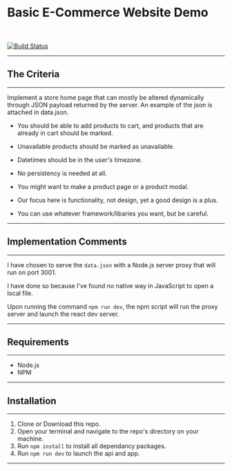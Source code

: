 
<h1 style="line-height:100px">
    Basic E-Commerce Website Demo
</h1>

[![Build Status](https://travis-ci.org/yazanalbaiz/e-commerce-demo.svg?branch=master)](https://travis-ci.org/yazanalbaiz/e-commerce-demo)

---

## The Criteria

---

Implement a store home page that can mostly be altered dynamically through JSON payload
returned by the server. An example of the json is attached in data.json.
* You should be able to add products to cart, and products that are already in cart should be
marked.

* Unavailable products should be marked as unavailable.
  
* Datetimes should be in the user's timezone.

* No persistency is needed at all.

* You might want to make a product page or a product modal.

* Our focus here is functionality, not design, yet a good design is a plus.

* You can use whatever framework/libaries you want, but be careful.

---

## Implementation Comments

---

I have chosen to serve the `data.json` with a Node.js server proxy that will run on port 3001.

I have done so because I've found no native way in JavaScript to open a local file.

Upon running the command `npm run dev`, the npm script will run the proxy server and launch the react dev server.

---

## Requirements

---

- Node.js
- NPM
<!-- - A browser extension that allows CORS, such as:
  - [Allow-Control-Allow-Origin](https://chrome.google.com/webstore/detail/allow-control-allow-origi/nlfbmbojpeacfghkpbjhddihlkkiljbi?hl=en)
  - [Allow CORS](https://chrome.google.com/webstore/detail/allow-cors-access-control/lhobafahddgcelffkeicbaginigeejlf?hl=en) -->

---

## Installation

---
<!-- 2.  Make sure you have installed a CORS extension. -->

1.  Clone or Download this repo.
2.  Open your terminal and navigate to the repo's directory on your machine.
3.  Run `npm install` to install all dependancy packages.
4.  Run `npm run dev` to launch the api and app.

---
